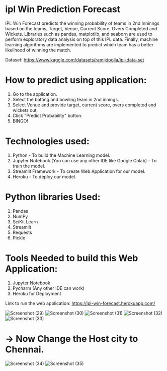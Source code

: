 # ipl Win Prediction Forecast
IPL Win Forecast predicts the winning probability of teams in 2nd Inninngs based on the teams, Target, Venue, Current Score, Overs Completed and Wickets.
Libraries such as pandas, matplotlib, and seaborn are used to perform exploratory data analysis on top of this IPL data. Finally, machine learning algorithms are implemented to predict which team has a better likelihood of winning the match.

Dataset: https://www.kaggle.com/datasets/ramjidoolla/ipl-data-set

# How to predict using application:
1. Go to the application.
2. Select the batting and bowling team in 2nd innings.
3. Select Venue and provide target, current score, overs completed and wickets out,
4. Click "Predict Probability" button.
5. BINGO!

# Technologies used:

1. Python - To build the Machine Learning model.
2. Jupyter Notebook (You can use any other IDE like Google Colab) - To train the model.
3. Streamlit Framework - To create Web Application for our model.
4. Heroku - To deploy our model.
 
# Python libraries Used:

1. Pandas
2. NumPy
3. SciKit Learn
4. Streamlit
5. Requests
6. Pickle

# Tools Needed to build this Web Application:

1. Jupyter Notebook
2. Pycharm (Any other IDE can work)
3. Heroku for Deployment

Link to run the web application: https://ipl-win-forecast.herokuapp.com/

![Screenshot (29)](https://user-images.githubusercontent.com/67437394/190851037-a996eb4c-2d50-4dc8-92c8-d0dc83681485.png)
![Screenshot (30)](https://user-images.githubusercontent.com/67437394/190851039-3a0c6a2f-1186-456f-b5ba-ab63c3fb7aad.png)
![Screenshot (31)](https://user-images.githubusercontent.com/67437394/190851040-eed7f35e-27bf-4733-85d9-7860f7235a41.png)
![Screenshot (32)](https://user-images.githubusercontent.com/67437394/190851042-5ee04d9b-e67a-4801-b493-f9ca463ab3db.png)
![Screenshot (33)](https://user-images.githubusercontent.com/67437394/190851043-5508b04d-914c-4ad3-83b9-a8e2ad590335.png)
# -> Now Change the Host city to Chennai.
![Screenshot (34)](https://user-images.githubusercontent.com/67437394/190851044-a5af03ec-3488-4e6f-a0c2-c0860926c054.png)
![Screenshot (35)](https://user-images.githubusercontent.com/67437394/190851045-5760f8f4-d955-4e93-b43b-350291836599.png)
